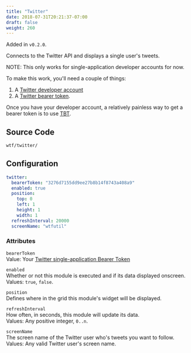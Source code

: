 ```yaml
---
title: "Twitter"
date: 2018-07-31T20:21:37-07:00
draft: false
weight: 260
---
```


Added in `v0.2.0`.

Connects to the Twitter API and displays a single user's tweets.

NOTE: This only works for single-application developer accounts for now.

To make this work, you'll need a couple of things:

1. A [Twitter developer account](https://developer.twitter.com/content/developer-twitter/en.html)
2. A [Twitter bearer token](https://developer.twitter.com/en/docs/basics/authentication/overview/application-only).

Once you have your developer account, a relatively painless way to get a
bearer token is to use [TBT](https://github.com/Trinergy/twitter_bearer_token).

## Source Code

```bash
wtf/twitter/
```

## Configuration

```yaml
twitter:
  bearerToken: "3276d7155dd9ee27b8b14f8743a408a9"
  enabled: true
  position:
    top: 0
    left: 1
    height: 1
    width: 1
  refreshInterval: 20000
  screenName: "wtfutil"
```

### Attributes

`bearerToken` <br />
Value: Your <a href="https://developer.twitter.com/en/docs/basics/authentication/overview/application-only.html">Twitter single-application Bearer Token</a>

`enabled` <br />
Whether or not this module is executed and if its data displayed onscreen. <br />
Values: `true`, `false`.

`position` <br />
Defines where in the grid this module's widget will be displayed. <br />

`refreshInterval` <br />
How often, in seconds, this module will update its data. <br />
Values: Any positive integer, `0..n`.

`screenName` <br />
The screen name of the Twitter user who's tweets you want to follow. <br />
Values: Any valid Twitter user's screen name.
